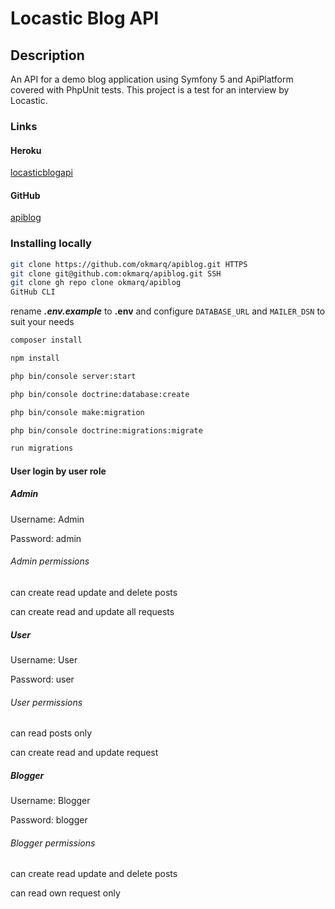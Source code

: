 # Locastic Blog API

## Description

An API for a demo blog application using Symfony 5 and ApiPlatform covered with PhpUnit tests. This project is a test for an interview by Locastic.

### Links

#### Heroku

[locasticblogapi](https://locasticblogapi.herokuapp.com)

#### GitHub

[apiblog](https://github.com/okmarq/apiblog)

### Installing locally

```bash
git clone https://github.com/okmarq/apiblog.git HTTPS
git clone git@github.com:okmarq/apiblog.git SSH
git clone gh repo clone okmarq/apiblog
GitHub CLI
```

rename ***.env.example*** to **.env** and configure `DATABASE_URL` and `MAILER_DSN` to suit your needs

```bash
composer install

npm install

php bin/console server:start

php bin/console doctrine:database:create

php bin/console make:migration

php bin/console doctrine:migrations:migrate

run migrations
```

#### User login by user role

##### Admin

Username: Admin

Password: admin

###### Admin permissions

can create read update and delete posts

can create read and update all requests

##### User

Username: User

Password: user

###### User permissions

can read posts only

can create read and update request

##### Blogger

Username: Blogger

Password: blogger

###### Blogger permissions

can create read update and delete posts

can read own request only

[^note]:
    styling sparsely or never used.
    functionality was my primary aim, however, I am capable of frontend development, using various libraries and frameworks.
    tailwind is my most likely goto css library
